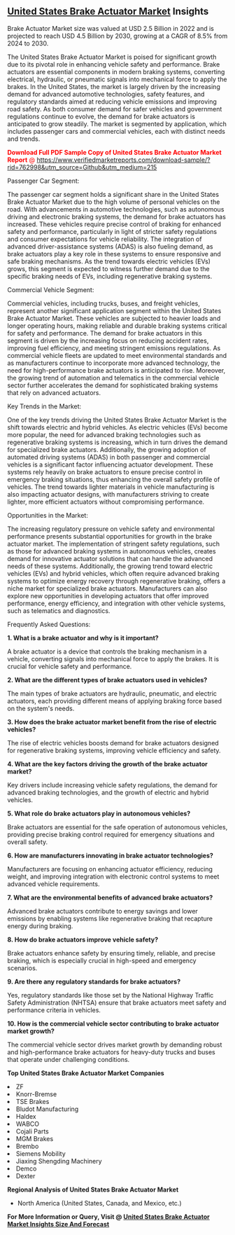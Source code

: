 <h2><a href="https://www.verifiedmarketreports.com/download-sample/?rid=762998&amp;utm_source=Github&amp;utm_medium=215" target="_blank">United States Brake Actuator Market</a> Insights</h2><p>Brake Actuator Market size was valued at USD 2.5 Billion in 2022 and is projected to reach USD 4.5 Billion by 2030, growing at a CAGR of 8.5% from 2024 to 2030.</p><p><p>The United States Brake Actuator Market is poised for significant growth due to its pivotal role in enhancing vehicle safety and performance. Brake actuators are essential components in modern braking systems, converting electrical, hydraulic, or pneumatic signals into mechanical force to apply the brakes. In the United States, the market is largely driven by the increasing demand for advanced automotive technologies, safety features, and regulatory standards aimed at reducing vehicle emissions and improving road safety. As both consumer demand for safer vehicles and government regulations continue to evolve, the demand for brake actuators is anticipated to grow steadily. The market is segmented by application, which includes passenger cars and commercial vehicles, each with distinct needs and trends. <p><span class=""><span style="color: #ff0000;"><strong>Download Full PDF Sample Copy of United States Brake Actuator Market Report</strong> @ </span><a href="https://www.verifiedmarketreports.com/download-sample/?rid=762998&amp;utm_source=Github&amp;utm_medium=215" target="_blank">https://www.verifiedmarketreports.com/download-sample/?rid=762998&amp;utm_source=Github&amp;utm_medium=215</a></span></p><p>Passenger Car Segment:</p><p>The passenger car segment holds a significant share in the United States Brake Actuator Market due to the high volume of personal vehicles on the road. With advancements in automotive technologies, such as autonomous driving and electronic braking systems, the demand for brake actuators has increased. These vehicles require precise control of braking for enhanced safety and performance, particularly in light of stricter safety regulations and consumer expectations for vehicle reliability. The integration of advanced driver-assistance systems (ADAS) is also fueling demand, as brake actuators play a key role in these systems to ensure responsive and safe braking mechanisms. As the trend towards electric vehicles (EVs) grows, this segment is expected to witness further demand due to the specific braking needs of EVs, including regenerative braking systems.<p>Commercial Vehicle Segment:</p><p>Commercial vehicles, including trucks, buses, and freight vehicles, represent another significant application segment within the United States Brake Actuator Market. These vehicles are subjected to heavier loads and longer operating hours, making reliable and durable braking systems critical for safety and performance. The demand for brake actuators in this segment is driven by the increasing focus on reducing accident rates, improving fuel efficiency, and meeting stringent emissions regulations. As commercial vehicle fleets are updated to meet environmental standards and as manufacturers continue to incorporate more advanced technology, the need for high-performance brake actuators is anticipated to rise. Moreover, the growing trend of automation and telematics in the commercial vehicle sector further accelerates the demand for sophisticated braking systems that rely on advanced actuators.<p>Key Trends in the Market:</p><p>One of the key trends driving the United States Brake Actuator Market is the shift towards electric and hybrid vehicles. As electric vehicles (EVs) become more popular, the need for advanced braking technologies such as regenerative braking systems is increasing, which in turn drives the demand for specialized brake actuators. Additionally, the growing adoption of automated driving systems (ADAS) in both passenger and commercial vehicles is a significant factor influencing actuator development. These systems rely heavily on brake actuators to ensure precise control in emergency braking situations, thus enhancing the overall safety profile of vehicles. The trend towards lighter materials in vehicle manufacturing is also impacting actuator designs, with manufacturers striving to create lighter, more efficient actuators without compromising performance.<p>Opportunities in the Market:</p><p>The increasing regulatory pressure on vehicle safety and environmental performance presents substantial opportunities for growth in the brake actuator market. The implementation of stringent safety regulations, such as those for advanced braking systems in autonomous vehicles, creates demand for innovative actuator solutions that can handle the advanced needs of these systems. Additionally, the growing trend toward electric vehicles (EVs) and hybrid vehicles, which often require advanced braking systems to optimize energy recovery through regenerative braking, offers a niche market for specialized brake actuators. Manufacturers can also explore new opportunities in developing actuators that offer improved performance, energy efficiency, and integration with other vehicle systems, such as telematics and diagnostics.<p>Frequently Asked Questions:</p><p><b>1. What is a brake actuator and why is it important?</b></p><p>A brake actuator is a device that controls the braking mechanism in a vehicle, converting signals into mechanical force to apply the brakes. It is crucial for vehicle safety and performance.</p><p><b>2. What are the different types of brake actuators used in vehicles?</b></p><p>The main types of brake actuators are hydraulic, pneumatic, and electric actuators, each providing different means of applying braking force based on the system's needs.</p><p><b>3. How does the brake actuator market benefit from the rise of electric vehicles?</b></p><p>The rise of electric vehicles boosts demand for brake actuators designed for regenerative braking systems, improving vehicle efficiency and safety.</p><p><b>4. What are the key factors driving the growth of the brake actuator market?</b></p><p>Key drivers include increasing vehicle safety regulations, the demand for advanced braking technologies, and the growth of electric and hybrid vehicles.</p><p><b>5. What role do brake actuators play in autonomous vehicles?</b></p><p>Brake actuators are essential for the safe operation of autonomous vehicles, providing precise braking control required for emergency situations and overall safety.</p><p><b>6. How are manufacturers innovating in brake actuator technologies?</b></p><p>Manufacturers are focusing on enhancing actuator efficiency, reducing weight, and improving integration with electronic control systems to meet advanced vehicle requirements.</p><p><b>7. What are the environmental benefits of advanced brake actuators?</b></p><p>Advanced brake actuators contribute to energy savings and lower emissions by enabling systems like regenerative braking that recapture energy during braking.</p><p><b>8. How do brake actuators improve vehicle safety?</b></p><p>Brake actuators enhance safety by ensuring timely, reliable, and precise braking, which is especially crucial in high-speed and emergency scenarios.</p><p><b>9. Are there any regulatory standards for brake actuators?</b></p><p>Yes, regulatory standards like those set by the National Highway Traffic Safety Administration (NHTSA) ensure that brake actuators meet safety and performance criteria in vehicles.</p><p><b>10. How is the commercial vehicle sector contributing to brake actuator market growth?</b></p><p>The commercial vehicle sector drives market growth by demanding robust and high-performance brake actuators for heavy-duty trucks and buses that operate under challenging conditions.</p></p><p><strong>Top United States Brake Actuator Market Companies</strong></p><div data-test-id=""><p><li>ZF</li><li> Knorr-Bremse</li><li> TSE Brakes</li><li> Bludot Manufacturing</li><li> Haldex</li><li> WABCO</li><li> Cojali Parts</li><li> MGM Brakes</li><li> Brembo</li><li> Siemens Mobility</li><li> Jiaxing Shengding Machinery</li><li> Demco</li><li> Dexter</li></p><div><strong>Regional Analysis of&nbsp;United States Brake Actuator Market</strong></div><ul><li dir="ltr"><p dir="ltr">North America&nbsp;(United States, Canada, and Mexico, etc.)</p></li></ul><p><strong>For More Information or Query, Visit @&nbsp;</strong><strong><a href="https://www.verifiedmarketreports.com/product/brake-actuator-market/?utm_source=Github&amp;utm_medium=215" target="_blank">United States Brake Actuator Market Insights Size And Forecast</a></strong></p></div>
